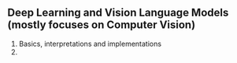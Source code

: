 ## Deep Learning and Vision Language Models (mostly focuses on Computer Vision)

1. Basics, interpretations and implementations
2. 
